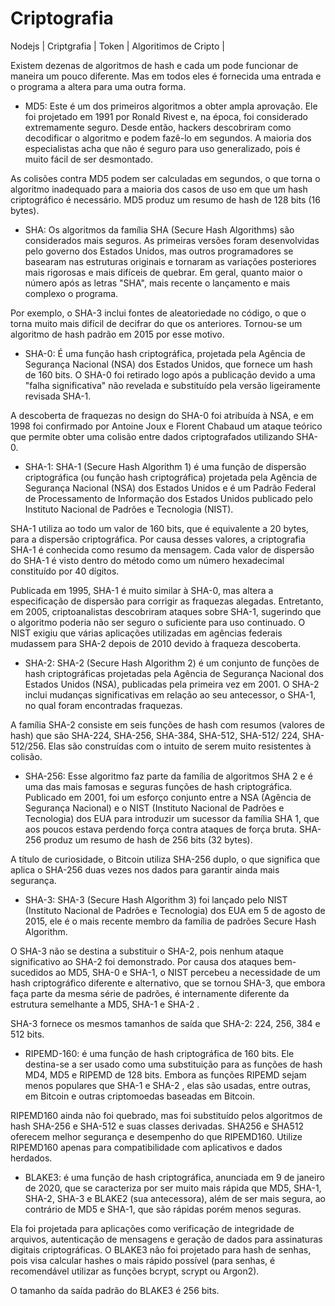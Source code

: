 # Criptografia
Nodejs | Criptgrafia | Token | Algoritimos de Cripto |


Existem dezenas de algoritmos de hash e cada um pode funcionar de maneira um pouco diferente. Mas em todos eles é fornecida uma entrada e o programa a altera para uma outra forma.

- MD5: Este é um dos primeiros algoritmos a obter ampla aprovação. Ele foi projetado em 1991 por Ronald Rivest e, na época, foi considerado extremamente seguro. Desde então, hackers descobriram como decodificar o algoritmo e podem fazê-lo em segundos. A maioria dos especialistas acha que não é seguro para uso generalizado, pois é muito fácil de ser desmontado.

As colisões contra MD5 podem ser calculadas em segundos, o que torna o algoritmo inadequado para a maioria dos casos de uso em que um hash criptográfico é necessário. MD5 produz um resumo de hash de 128 bits (16 bytes).

- SHA: Os algoritmos da família SHA (Secure Hash Algorithms) são considerados mais seguros. As primeiras versões foram desenvolvidas pelo governo dos Estados Unidos, mas outros programadores se basearam nas estruturas originais e tornaram as variações posteriores mais rigorosas e mais difíceis de quebrar. Em geral, quanto maior o número após as letras "SHA", mais recente o lançamento e mais complexo o programa.

Por exemplo, o SHA-3 inclui fontes de aleatoriedade no código, o que o torna muito mais difícil de decifrar do que os anteriores. Tornou-se um algoritmo de hash padrão em 2015 por esse motivo.

- SHA-0: É uma função hash criptográfica, projetada pela Agência de Segurança Nacional (NSA) dos Estados Unidos, que fornece um hash de 160 bits. O SHA-0 foi retirado logo após a publicação devido a uma "falha significativa" não revelada e substituído pela versão ligeiramente revisada SHA-1.

A descoberta de fraquezas no design do SHA-0 foi atribuída à NSA, e em 1998 foi confirmado por Antoine Joux e Florent Chabaud um ataque teórico que permite obter uma colisão entre dados criptografados utilizando SHA-0.

- SHA-1: SHA-1 (Secure Hash Algorithm 1) é uma função de dispersão criptográfica (ou função hash criptográfica) projetada pela Agência de Segurança Nacional (NSA) dos Estados Unidos e é um Padrão Federal de Processamento de Informação dos Estados Unidos publicado pelo Instituto Nacional de Padrões e Tecnologia (NIST).

SHA-1 utiliza ao todo um valor de 160 bits, que é equivalente a 20 bytes, para a dispersão criptográfica. Por causa desses valores, a criptografia SHA-1 é conhecida como resumo da mensagem. Cada valor de dispersão do SHA-1 é visto dentro do método como um número hexadecimal constituído por 40 dígitos.

Publicada em 1995, SHA-1 é muito similar à SHA-0, mas altera a especificação de dispersão para corrigir as fraquezas alegadas. Entretanto, em 2005, criptoanalistas descobriram ataques sobre SHA-1, sugerindo que o algoritmo poderia não ser seguro o suficiente para uso continuado. O NIST exigiu que várias aplicações utilizadas em agências federais mudassem para SHA-2 depois de 2010 devido à fraqueza descoberta.

- SHA-2: SHA-2 (Secure Hash Algorithm 2) é um conjunto de funções de hash criptográficas projetadas pela Agência de Segurança Nacional dos Estados Unidos (NSA), publicadas pela primeira vez em 2001. O SHA-2 inclui mudanças significativas em relação ao seu antecessor, o SHA-1, no qual foram encontradas fraquezas.

A família SHA-2 consiste em seis funções de hash com resumos (valores de hash) que são SHA-224, SHA-256, SHA-384, SHA-512, SHA-512/ 224, SHA-512/256. Elas são construídas com o intuito de serem muito resistentes à colisão.

- SHA-256: Esse algoritmo faz parte da família de algoritmos SHA 2 e é uma das mais famosas e seguras funções de hash criptográfica. Publicado em 2001, foi um esforço conjunto entre a NSA (Agência de Segurança Nacional) e o NIST (Instituto Nacional de Padrões e Tecnologia) dos EUA para introduzir um sucessor da família SHA 1, que aos poucos estava perdendo força contra ataques de força bruta. SHA-256 produz um resumo de hash de 256 bits (32 bytes).

A título de curiosidade, o Bitcoin utiliza SHA-256 duplo, o que significa que aplica o SHA-256 duas vezes nos dados para garantir ainda mais segurança.

- SHA-3: SHA-3 (Secure Hash Algorithm 3) foi lançado pelo NIST (Instituto Nacional de Padrões e Tecnologia) dos EUA em 5 de agosto de 2015, ele é o mais recente membro da família de padrões Secure Hash Algorithm.

O SHA-3 não se destina a substituir o SHA-2, pois nenhum ataque significativo ao SHA-2 foi demonstrado. Por causa dos ataques bem-sucedidos ao MD5, SHA-0 e SHA-1, o NIST percebeu a necessidade de um hash criptográfico diferente e alternativo, que se tornou SHA-3, que embora faça parte da mesma série de padrões, é internamente diferente da estrutura semelhante a MD5, SHA-1 e SHA-2 .

SHA-3 fornece os mesmos tamanhos de saída que SHA-2: 224, 256, 384 e 512 bits.

- RIPEMD-160: é uma função de hash criptográfica de 160 bits. Ele destina-se a ser usado como uma substituição para as funções de hash MD4, MD5 e RIPEMD de 128 bits. Embora as funções RIPEMD sejam menos populares que SHA-1 e SHA-2 , elas são usadas, entre outras, em Bitcoin e outras criptomoedas baseadas em Bitcoin.

RIPEMD160 ainda não foi quebrado, mas foi substituído pelos algoritmos de hash SHA-256 e SHA-512 e suas classes derivadas. SHA256 e SHA512 oferecem melhor segurança e desempenho do que RIPEMD160. Utilize RIPEMD160 apenas para compatibilidade com aplicativos e dados herdados.

- BLAKE3: é uma função de hash criptográfica, anunciada em 9 de janeiro de 2020, que se caracteriza por ser muito mais rápida que MD5, SHA-1, SHA-2, SHA-3 e BLAKE2 (sua antecessora), além de ser mais segura, ao contrário de MD5 e SHA-1, que são rápidas porém menos seguras.

Ela foi projetada para aplicações como verificação de integridade de arquivos, autenticação de mensagens e geração de dados para assinaturas digitais criptográficas. O BLAKE3 não foi projetado para hash de senhas, pois visa calcular hashes o mais rápido possível (para senhas, é recomendável utilizar as funções bcrypt, scrypt ou Argon2).

O tamanho da saída padrão do BLAKE3 é 256 bits.


